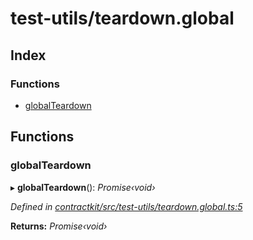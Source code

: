 # test-utils/teardown.global

## Index

### Functions

* [globalTeardown](_test_utils_teardown_global_.md#globalteardown)

## Functions

### globalTeardown

▸ **globalTeardown**\(\): _Promise‹void›_

_Defined in_ [_contractkit/src/test-utils/teardown.global.ts:5_](https://github.com/celo-org/celo-monorepo/blob/master/packages/sdk/contractkit/src/test-utils/teardown.global.ts#L5)

**Returns:** _Promise‹void›_

